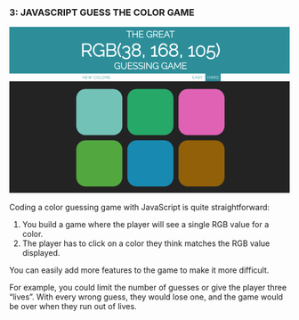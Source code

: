 
### 3: JAVASCRIPT GUESS THE COLOR GAME

![JavaScript RGB color guessing game](./image/JavaScript-RGB-color-guessing-game.png)

Coding a color guessing game with JavaScript is quite straightforward:

1.  You build a game where the player will see a single RGB value for a color.
2.  The player has to click on a color they think matches the RGB value displayed.

You can easily add more features to the game to make it more difficult.

For example, you could limit the number of guesses or give the player three “lives”. With every wrong guess, they would lose one, and the game would be over when they run out of lives.
